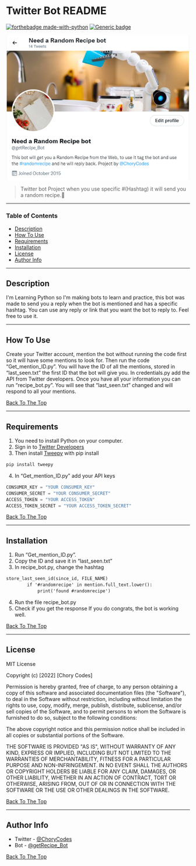 # Twitter Bot README
[![forthebadge made-with-python](http://ForTheBadge.com/images/badges/made-with-python.svg)](https://www.python.org/)
  [![Generic badge](https://img.shields.io/badge/OpenSource-yes!-<COLOR>.svg)](https://shields.io/)



![Project Image](https://github.com/Ixba85/Twitter_Mention_bot/blob/main/Twitter%20bot%20Tw.PNG)

> Twitter bot Project when you use specific #(Hashtag) it will send you a random recipe.:speech_balloon:

---

### Table of Contents

- [Description](#description)
- [How To Use](#how-to-use)
- [Requirements](#Requirements)
- [Installation](#Installation)
- [License](#license)
- [Author Info](#author-info)

---

## Description

I'm Learning Python so I'm making bots to learn and practice, this bot was made to send you a reply when the bot is mentioned and has a specific hashtag. You can use any reply or link that you want the bot to reply to. Feel free to use it. 


---

## How To Use

Create your Twitter account, mention the bot without running the code first so it will have some mentions to look for. Then run the code “Get_mention_ID.py”. You will have the ID of all the mentions, stored in “last_seen.txt” the first ID that the bot will give you. 
In credentials.py add the API from Twitter developers. 
Once you have all your information you can run “recipe_bot.py”. You will see that “last_seen.txt” changed and will respond to all your mentions. 


[Back To The Top](#Twitter-Bot-README)

---

## Requirements 

1.	You need to install Python on your computer. 
2.	Sign in to [Twitter Developers](https://developer.twitter.com/en)
3.	Then install [Tweepy]( https://github.com/tweepy/tweepy) with pip install
```html
pip install tweepy
```
4.	In “Get_mention_ID.py” add your API keys 
```python
CONSUMER_KEY = "YOUR CONSUMER_KEY"
CONSUMER_SECRET = "YOUR CONSUMER_SECRET"
ACCESS_TOKEN = "YOUR ACCESS_TOKEN"
ACCESS_TOKEN_SECRET = "YOUR ACCESS_TOKEN_SECRET"
```

[Back To The Top](#Twitter-Bot-README)

---

## Installation

1.	Run “Get_mention_ID.py”.
2.	Copy the ID and save it in “last_seen.txt”
3.	In recipe_bot.py, change the hashtag

```html
store_last_seen_id(since_id, FILE_NAME)
        if '#randomrecipe' in mention.full_text.lower():
            print('found #randomrecipe')
```
4.	Run the file recipe_bot.py
5.	Check if you get the response 
If you do congrats, the bot is working well. 

[Back To The Top](#Twitter-Bot-README)

---
## License

MIT License

Copyright (c) [2022] [Chory Codes]

Permission is hereby granted, free of charge, to any person obtaining a copy
of this software and associated documentation files (the "Software"), to deal
in the Software without restriction, including without limitation the rights
to use, copy, modify, merge, publish, distribute, sublicense, and/or sell
copies of the Software, and to permit persons to whom the Software is
furnished to do so, subject to the following conditions:

The above copyright notice and this permission notice shall be included in all
copies or substantial portions of the Software.

THE SOFTWARE IS PROVIDED "AS IS", WITHOUT WARRANTY OF ANY KIND, EXPRESS OR
IMPLIED, INCLUDING BUT NOT LIMITED TO THE WARRANTIES OF MERCHANTABILITY,
FITNESS FOR A PARTICULAR PURPOSE AND NON-INFRINGEMENT. IN NO EVENT SHALL THE
AUTHORS OR COPYRIGHT HOLDERS BE LIABLE FOR ANY CLAIM, DAMAGES, OR OTHER
LIABILITY, WHETHER IN AN ACTION OF CONTRACT, TORT OR OTHERWISE, ARISING FROM,
OUT OF OR IN CONNECTION WITH THE SOFTWARE OR THE USE OR OTHER DEALINGS IN THE
SOFTWARE.

[Back To The Top](#Twitter-Bot-README)

---

## Author Info

- Twitter - [@ChoryCodes](https://twitter.com/ChoryCodes)
- Bot - [@getRecipe_Bot]( https://twitter.com/getRecipe_Bot)

[Back To The Top](#Twitter-Bot-README)

